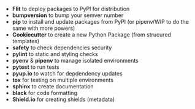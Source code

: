 - **Flit** to deploy packages to PyPI for distribution
- **bumpversion** to bump your semver number
- **pip** to install and update packages from PyPI (or pipenv/WIP to do the same with more powers)
- **Cookiecutter** to create a new Python Package (from strucured templates)
- **safety** to check dependencies security
- **pylint** to static and styling checks
- **pyenv** & **pipenv** to manage isolated environments
- **pytest** to run tests
- **pyup.io** to watch for depdendency updates
- **tox** for testing on multiple environments
- **sphinx** to create documentation
- **black** for code formatting
- **Shield.io** for creating shields (metadata)
